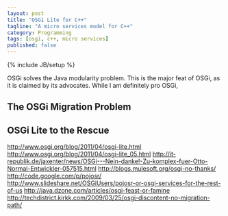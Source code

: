 ```yaml
---
layout: post
title: "OSGi Lite for C++"
tagline: "A micro services model for C++"
category: Programming
tags: [osgi, c++, micro services]
published: false
---
```

{% include JB/setup %}

OSGi solves the Java modularity problem. This is the major feat of OSGi, as it is claimed by its advocates.
While I am definitely pro OSGi,

The OSGi Migration Problem
--------------------------


OSGi Lite to the Rescue
-----------------------


http://www.osgi.org/blog/2011/04/osgi-lite.html
http://www.osgi.org/blog/2011/04/osgi-lite_05.html
http://it-republik.de/jaxenter/news/OSGi---Nein-danke!-Zu-komplex-fuer-Otto-Normal-Entwickler-057515.html
http://blogs.mulesoft.org/osgi-no-thanks/
http://code.google.com/p/pojosr/
http://www.slideshare.net/OSGiUsers/pojosr-or-osgi-services-for-the-rest-of-us
http://java.dzone.com/articles/osgi-feast-or-famine
http://techdistrict.kirkk.com/2009/03/25/osgi-discontent-no-migration-path/

